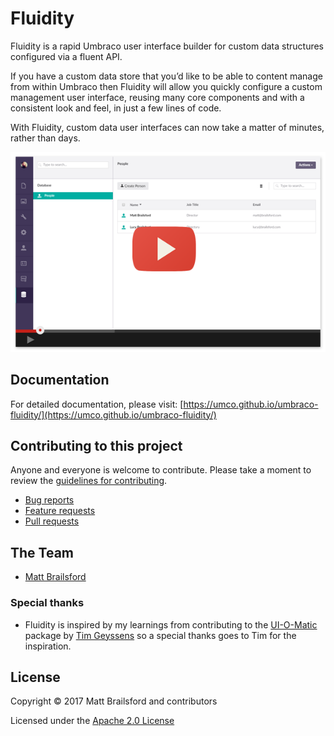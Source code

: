 # Fluidity

Fluidity is a rapid Umbraco user interface builder for custom data structures configured via a fluent API. 

If you have a custom data store that you’d like to be able to content manage from within Umbraco then Fluidity will allow you quickly configure a custom management user interface, reusing many core components and with a consistent look and feel, in just a few lines of code. 

With Fluidity, custom data user interfaces can now take a matter of minutes, rather than days.

[![ScreenShot](docs/img/video-screenshot.png)](https://www.youtube.com/watch?v=lt8IRg2Svq0)

## Documentation 

For detailed documentation, please visit: [https://umco.github.io/umbraco-fluidity/](https://umco.github.io/umbraco-fluidity/)

## Contributing to this project

Anyone and everyone is welcome to contribute. Please take a moment to review the [guidelines for contributing](CONTRIBUTING.md).

* [Bug reports](CONTRIBUTING.md#bugs)
* [Feature requests](CONTRIBUTING.md#features)
* [Pull requests](CONTRIBUTING.md#pull-requests)


## The Team

* [Matt Brailsford](https://github.com/mattbrailsford)

### Special thanks

* Fluidity is inspired by my learnings from contributing to the [UI-O-Matic](https://github.com/TimGeyssens/UIOMatic) package by [Tim Geyssens](https://github.com/darrenferguson) so a special thanks goes to Tim for the inspiration.

## License

Copyright © 2017 Matt Brailsford and contributors

Licensed under the [Apache 2.0 License](LICENSE.md)